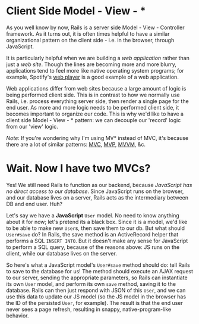 # Client Side Model - View - *

As you well know by now, Rails is a server side Model - View - Controller framework. As it turns out, it is often times helpful to have a similar organizational pattern on the client side - i.e. in the browser, through JavaScript.

It is particularly helpful when we are building a _web application_ rather than just a _web site_. Though the lines are becoming more and more blurry, applications tend to feel more like native operating system programs; for example, Spotify's [web player][spotify-web] is a good example of a web application.

Web applications differ from web sites because a large amount of logic is being performed client side. This is in contrast to how we normally use Rails, i.e. process everything server side, then render a single page for the end user. As more and more logic needs to be performed client side, it becomes important to organize our code. This is why we'd like to have a client side Model - View - * pattern: we can decouple our 'record' logic from our 'view' logic.

_Note_: If you're wondering why I'm using MV* instead of MVC, it's because there are a lot of similar patterns: [MVC][mvc], [MVP][mvp], [MVVM][mvvm], &c.

[spotify-web]: http://play.spotify.com
[mvc]: http://en.wikipedia.org/wiki/Model%E2%80%93view%E2%80%93controller
[mvp]: http://en.wikipedia.org/wiki/Model%E2%80%93view%E2%80%93presenter
[mvvm]: http://en.wikipedia.org/wiki/Model_View_ViewModel
[todo-mvc]: http://www.todomvc.com
[backbone-js]: http://backbonejs.org/

# Wait. Now I have two MVCs?

Yes! We still need Rails to function as our backend, because _JavaScript has no direct access to our database_. Since JavaScript runs on the browser, and our database lives on a server, Rails acts as the intermediary between DB and end user. Huh?

Let's say we have a **JavaScript** `User` model. No need to know anything about it for now; let's pretend its a black box. Since it is a model, we'd like to be able to make new `User`s, then save them to our db. But what should `User#save` do? In Rails, the save method is an ActiveRecord helper that performs a SQL `INSERT INTO`. But it doesn't make any sense for JavaScript to perform a SQL query, because of the reasons above: JS runs on the client, while our database lives on the server.

So here's what a JavaScript model's `User#save` method should do: tell Rails to save to the database for us! The method should execute an AJAX request to our server, sending the appropriate parameters, so Rails can instantiate its own `User` model, and perform its own `save` method, saving it to the database. Rails can then just respond with JSON of this `User`, and we can use this data to update our JS model (so the JS model in the browser has the ID of the persisted `User`, for example). The result is that the end user never sees a page refresh, resulting in snappy, native-program-like behavior.
